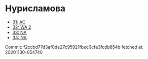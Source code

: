 # Нурисламова
- [31: AC](31.md)
- [32: WA 2](32.md)
- [33: NA](33.md)
- [34: NA](34.md)

Commit: f2ccbd77d3af0de27c95921fbec0cfa3fcdb854b
 fetched at: 20201130-054740
